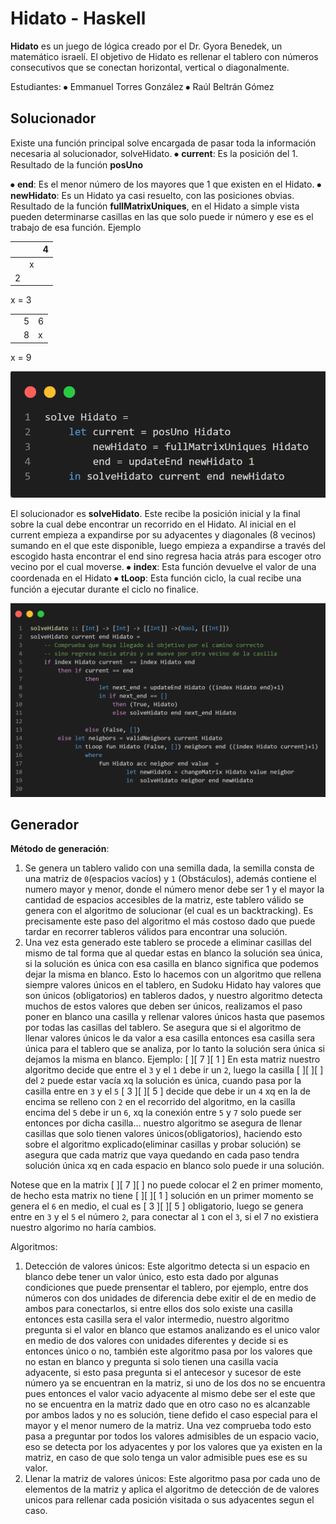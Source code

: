 # Hidato - Haskell

**Hidato** es un juego de lógica creado por el Dr. Gyora Benedek, un matemático israelí. El objetivo de Hidato es rellenar el tablero con números consecutivos que se conectan horizontal, vertical o diagonalmente. 

Estudiantes:
⦁	Emmanuel Torres González
⦁	Raúl Beltrán Gómez

## Solucionador

Existe una función principal solve encargada de pasar toda la información necesaria al solucionador, solveHidato.
⦁	**current**: Es la posición del 1. Resultado de la función **posUno**

⦁	**end**: Es el menor número de los mayores que 1 que existen en el Hidato.
⦁	**newHidato**: Es un Hidato ya casi resuelto, con las posiciones obvias. Resultado de la función **fullMatrixUniques**, en el Hidato a simple vista pueden determinarse casillas en las que solo puede ir número y ese es el trabajo de esa función. Ejemplo

|  |  | 4 |
| --- | --- | --- |
|  | x |  |
| 2 |  |  |

x = 3

|  |  |  |
| --- | --- | --- |
|  | 5 | 6 |
|  | 8 | x |

x = 9

![Solve1.png](Hidato%20-%20Haskell%20a8393e09883e4335b05cbe392c244da7/Solve1.png)

El solucionador es **solveHidato**. Este recibe la posición inicial y la final sobre la cual debe encontrar un recorrido en el Hidato.
Al inicial en el current empieza a expandirse por su adyacentes y diagonales (8 vecinos) sumando en el que este disponible, luego empieza a expandirse a través del escogido hasta encontrar el end sino regresa hacia atrás para escoger otro vecino por el cual moverse.
⦁	**index**: Esta función devuelve el valor de una coordenada en el Hidato
⦁	**tLoop**: Esta función ciclo, la cual recibe una función a ejecutar durante el ciclo no finalice.

![SolveHidato1.png](Hidato%20-%20Haskell%20a8393e09883e4335b05cbe392c244da7/SolveHidato1.png)

## Generador

**Método de generación**:

1. Se genera un tablero valido con una semilla dada, la semilla consta de una matriz de `0`(espacios vacíos) y `1` (Obstáculos), además contiene el numero mayor y menor, donde el número menor debe ser 1 y el mayor la cantidad de espacios accesibles de la matriz, este tablero válido se genera con el algoritmo de solucionar (el cual es un backtracking). Es precisamente este paso del algoritmo el más costoso dado que puede tardar en recorrer tableros válidos para encontrar una solución.
2. Una vez esta generado este tablero se procede a eliminar casillas del mismo de tal forma que al quedar estas en blanco la solución sea única, si la solución es única con esa casilla en blanco significa que podemos dejar la misma en blanco. Esto lo hacemos con un algoritmo que rellena siempre valores únicos en el tablero, en Sudoku Hidato hay valores que son únicos (obligatorios) en tableros dados, y nuestro algoritmo detecta muchos de estos valores que deben ser únicos, realizamos el paso poner en blanco una casilla y rellenar valores únicos hasta que pasemos por todas las casillas del tablero. Se asegura que si el algoritmo de llenar valores únicos le da valor a esa casilla entonces esa casilla sera única para el tablero que se analiza, por
lo tanto la solución sera única si dejamos la misma en blanco.
Ejemplo:
[ ][ 7 ][ 1 ] En esta matriz nuestro algoritmo decide que entre el `3` y el `1` debe ir un `2`, luego la casilla [ ][ ][ ] del `2` puede estar vacía xq la solución es única, cuando pasa por la casilla entre en `3` y el `5`  [ 3 ][ ][ 5 ] decide que debe ir un `4` xq en la de encima se relleno con `2` en el recorrido del algoritmo, en la casilla encima del `5` debe ir un `6`, xq la conexión entre `5` y `7` solo puede ser entonces por dicha casilla... nuestro algoritmo se asegura de llenar casillas que solo tienen valores únicos(obligatorios), haciendo esto sobre el algoritmo explicado(eliminar casillas y probar solución) se asegura que cada matriz que vaya quedando en cada paso tendra solución única xq en cada espacio en blanco solo puede ir una solución.

Notese que en la matrix [   ][ 7 ][   ] no puede colocar el 2 en primer momento, de hecho esta matrix no tiene [   ][   ][ 1 ] solución en un primer momento se genera el `6` en medio, el cual es [ 3 ][   ][ 5 ] obligatorio, luego se genera entre en `3` y el `5` el número `2`, para conectar al `1` con el `3`, si el 7 no existiera nuestro algorimo no haría cambios.

Algoritmos:

1. Detección de valores únicos:
Este algoritmo detecta si un espacio en blanco debe tener un valor único, esto esta dado por algunas condiciones que puede prensentar el tablero, por ejemplo, entre dos números con dos unidades de diferencia debe exitir el de en medio de ambos para conectarlos, si entre ellos dos solo existe una casilla entonces esta casilla sera el valor intermedio, nuestro algoritmo pregunta si el valor en blanco que estamos analizando es el unico valor en medio de dos valores con unidades diferentes y decide si es entonces único o no, también este algoritmo pasa por los valores que no estan en blanco y pregunta si solo tienen una casilla vacia adyacente, si esto pasa pregunta si el antecesor y sucesor de este número ya se encuentran en la matriz, si uno de los dos no se encuentra pues entonces el valor vacio adyacente al mismo debe ser el este que no se encuentra en la matriz dado que en otro caso no es alcanzable por ambos lados y no es solución, tiene defido el caso especial para el mayor y el menor numero de la matriz. Una vez comprueba todo esto pasa a preguntar por todos los valores admisibles de un espacio vacio, eso se detecta por los adyacentes y por los valores que ya existen en la matriz, en caso de que solo tenga un valor admisible pues ese es su valor.
2. Llenar la matriz de valores únicos: Este algoritmo pasa por cada uno de elementos de la matriz y aplica el algoritmo de detección de de valores unicos para rellenar cada posición visitada o sus adyacentes segun el caso.